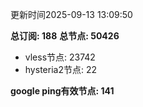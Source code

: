 更新时间2025-09-13 13:09:50

**总订阅: 188**
**总节点: 50426**
- vless节点: 23742
- hysteria2节点: 22

**google ping有效节点: 141**
